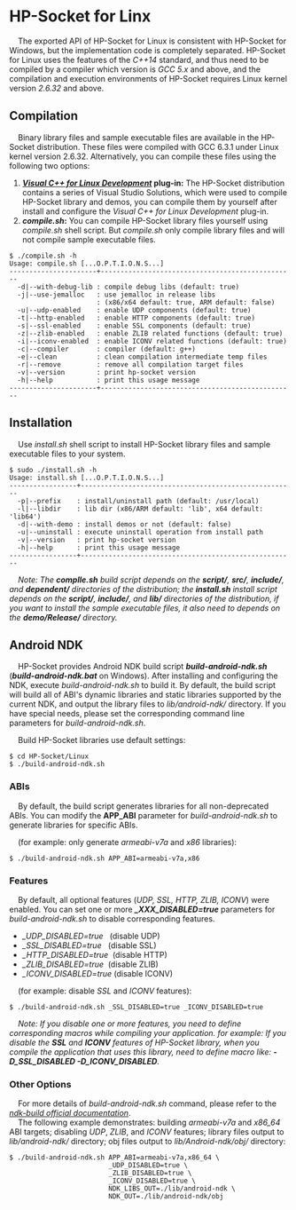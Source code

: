 # HP-Socket for Linx
&nbsp;&nbsp;&nbsp;&nbsp;The exported API of HP-Socket for Linux is consistent with HP-Socket for Windows, but the implementation code is completely separated. HP-Socket for Linux uses the features of the *C++14* standard, and thus need to be compiled by a compiler which version is *GCC 5.x* and above, and the compilation and execution environments of HP-Socket requires Linux kernel version *2.6.32* and above.   
## Compilation
&nbsp;&nbsp;&nbsp;&nbsp;Binary library files and sample executable files are available in the HP-Socket distribution. These files were compiled with GCC 6.3.1 under Linux kernel version 2.6.32. Alternatively, you can compile these files using the following two options:
1. **[*Visual C++ for Linux Development*](https://github.com/Microsoft/VSLinux) plug-in:** The HP-Socket distribution contains a series of Visual Studio Solutions, which were used to compile HP-Socket library and demos, you can compile them by yourself after install and configure the *Visual C++ for Linux Development* plug-in.  
2. ***compile.sh*:** You can compile HP-Socket library files yourself using *compile.sh* shell script. But *compile.sh* only compile library files and will not compile sample executable files.  
```
$ ./compile.sh -h
Usage: compile.sh [...O.P.T.I.O.N.S...]
----------------------+-------------------------------------------------
  -d|--with-debug-lib : compile debug libs (default: true)
  -j|--use-jemalloc   : use jemalloc in release libs
                      : (x86/x64 default: true, ARM default: false)
  -u|--udp-enabled    : enable UDP components (default: true)
  -t|--http-enabled   : enable HTTP components (default: true)
  -s|--ssl-enabled    : enable SSL components (default: true)
  -z|--zlib-enabled   : enable ZLIB related functions (default: true)
  -i|--iconv-enabled  : enable ICONV related functions (default: true)
  -c|--compiler       : compiler (default: g++)
  -e|--clean          : clean compilation intermediate temp files
  -r|--remove         : remove all compilation target files
  -v|--version        : print hp-socket version
  -h|--help           : print this usage message
----------------------+-------------------------------------------------
```
## Installation
&nbsp;&nbsp;&nbsp;&nbsp;Use *install.sh* shell script to install HP-Socket library files and sample executable files to your system.  
```
$ sudo ./install.sh -h
Usage: install.sh [...O.P.T.I.O.N.S...]
-----------------+------------------------------------------------------
  -p|--prefix    : install/uninstall path (default: /usr/local)
  -l|--libdir    : lib dir (x86/ARM default: 'lib', x64 default: 'lib64')
  -d|--with-demo : install demos or not (default: false)
  -u|--uninstall : execute uninstall operation from install path
  -v|--version   : print hp-socket version
  -h|--help      : print this usage message
-----------------+------------------------------------------------------
```
  
*&nbsp;&nbsp;&nbsp;&nbsp;Note: The **complle.sh** build script depends on the **script/**, **src/**, **include/**, and **dependent/** directories of the distribution; the **install.sh** install script depends on the **script/**, **include/**, and **lib/** directories of the distribution, if you want to install the sample executable files, it also need to depends on the **demo/Release/** directory.*
## Android NDK
&nbsp;&nbsp;&nbsp;&nbsp;HP-Socket provides Android NDK build script __*build-android-ndk.sh*__ (__*build-android-ndk.bat*__ on Windows). After installing and configuring the NDK, execute *build-android-ndk.sh* to build it. By default, the build script will build all of ABI's dynamic libraries and static libraries supported by the current NDK, and output the library files to *lib/android-ndk/* directory. If you have special needs, please set the corresponding command line parameters for *build-android-ndk.sh*.  

&nbsp;&nbsp;&nbsp;&nbsp;Build HP-Socket libraries use default settings:
```
$ cd HP-Socket/Linux
$ ./build-android-ndk.sh
```
### ABIs
&nbsp;&nbsp;&nbsp;&nbsp;By default, the build script generates libraries for all non-deprecated ABIs. You can modify the **APP_ABI** parameter for *build-android-ndk.sh* to generate libraries for specific ABIs.  

&nbsp;&nbsp;&nbsp;&nbsp;(for example: only generate *armeabi-v7a* and *x86* libraries):
```
$ ./build-android-ndk.sh APP_ABI=armeabi-v7a,x86
```
### Features
&nbsp;&nbsp;&nbsp;&nbsp;By default, all optional features (*UDP, SSL, HTTP, ZLIB, ICONV*) were enabled. You can set one or more ***_XXX_DISABLED=true*** parameters for *build-android-ndk.sh* to disable corresponding features.  
  - *_UDP_DISABLED=true*&nbsp;&nbsp;&nbsp;(disable UDP)
  - *_SSL_DISABLED=true*&nbsp;&nbsp;&nbsp;(disable SSL)
  - *_HTTP_DISABLED=true*&nbsp;&nbsp;(disable HTTP)
  - *_ZLIB_DISABLED=true*&nbsp;&nbsp;(disable ZLIB)
  - *_ICONV_DISABLED=true*&nbsp;(disable ICONV)

&nbsp;&nbsp;&nbsp;&nbsp;(for example: disable *SSL* and *ICONV* features):
```
$ ./build-android-ndk.sh _SSL_DISABLED=true _ICONV_DISABLED=true
```
*&nbsp;&nbsp;&nbsp;&nbsp;Note: If you disable one or more features, you need to define corresponding macros while compiling your application. for example: If you disable the **SSL** and **ICONV** features of HP-Socket library, when you compile the application that uses this library, need to define macro like: __-D_SSL_DISABLED -D_ICONV_DISABLED__.*  
### Other Options
&nbsp;&nbsp;&nbsp;&nbsp;For more details of *build-android-ndk.sh* command, please refer to the [*ndk-build official documentation*](https://developer.android.com/ndk/guides/ndk-build).  
&nbsp;&nbsp;&nbsp;&nbsp;The following example demonstrates: building *armeabi-v7a* and *x86_64* ABI targets; disabling *UDP*, *ZLIB*, and *ICONV* features; library files output to *lib/android-ndk/* directory; obj files output to *lib/Android-ndk/obj/* directory:
```
$ ./build-android-ndk.sh APP_ABI=armeabi-v7a,x86_64 \
                         _UDP_DISABLED=true \
                         _ZLIB_DISABLED=true \
                         _ICONV_DISABLED=true \
                         NDK_LIBS_OUT=./lib/android-ndk \
                         NDK_OUT=./lib/android-ndk/obj
```
